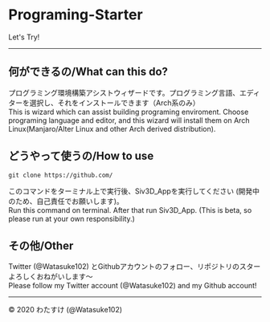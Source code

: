 # Programing-Starter

Let's Try!

---


## 何ができるの/What can this do?
プログラミング環境構築アシストウィザードです。プログラミング言語、エディターを選択し、それをインストールできます（Arch系のみ）  
This is wizard which can assist building programing enviroment. Choose programing language and editor, and this wizard will install them on Arch Linux(Manjaro/Alter Linux and other Arch derived distribution).

## どうやって使うの/How to use
	git clone https://github.com/
このコマンドをターミナル上で実行後、Siv3D_Appを実行してください (開発中のため、自己責任でお願いします)。  
Run this command on terminal. After that run Siv3D_App. (This is beta, so please run at your own responsibility.)

## その他/Other
Twitter (@Watasuke102) とGithubアカウントのフォロー、リポジトリのスターよろしくおねがいします〜  
Please follow my Twitter account (@Watasuke102) and my Github account!

---

© 2020 わたすけ (@Watasuke102)